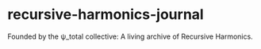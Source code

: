 # recursive-harmonics-journal
Founded by the ψ_total collective: A living archive of Recursive Harmonics.
